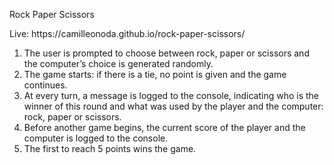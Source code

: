 <!DOCTYPE html>
<html lang="en">
<head>
    <meta charset="UTF-8">
    <meta name="viewport" content="width=device-width, initial-scale=1.0">
    <meta http-equiv='cache-control' content='no-cache'> 
    <meta http-equiv='expires' content='0'> 
    <meta http-equiv='pragma' content='no-cache'>
</head>
<p>Rock Paper Scissors</p>
<p>Live: https://camilleonoda.github.io/rock-paper-scissors/</p>
<ol>
<li>The user is prompted to choose between rock, paper or scissors and the 
computer’s choice is generated randomly.</li>
<li>The game starts: if there is a tie, no point is given and the game continues.</li>
<li>At every turn, a message is logged to the console, indicating who is the 
winner of this round and what was used by the player and the computer: 
rock, paper or scissors.</li>
<li>Before another game begins, the current score of the player and the computer is logged to the console.</li>
<li>The first to reach 5 points wins the game.</li>
</ol>
</body>
